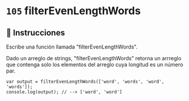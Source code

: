 # `105` filterEvenLengthWords

## 📝 Instrucciones

Escribe una función llamada "filterEvenLengthWords".

Dado un arreglo de strings, "filterEvenLengthWords" retorna un arrreglo que contenga solo los elementos del arreglo cuya longitud es un número par.

```Js
var output = filterEvenLengthWords(['word', 'words', 'word', 'words']);
console.log(output); // --> ['word', 'word']
```